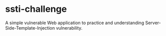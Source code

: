 # ssti-challenge

A simple vulnerable Web application to practice and understanding Server-Side-Template-Injection vulnerability.

